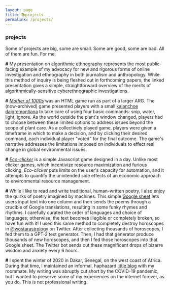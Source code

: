 ```yaml
---
layout: page
title: 📚projects
permalink: /projects/
---
```


### projects

Some of projects are big, some are small. Some are good, some are bad. All of them are fun. For me.

**\#** My presentation on [algorithmic ethnography](https://spark.adobe.com/page/cRH1UENjuWLAS/) represents the most public-facing example of my advocacy for new and rigorous forms of online investigation and ethnography in both journalism and anthropology. While this method of inquiry is being fleshed out in forthcoming papers, the linked presentation gives a simple, straightforward overview of the merits of algorithmically-sensitive cyberethnographic investigations.

**\#** *[Mother of 1000s](https://mother1000s.peterforberg.com)* was an HTML game run as part of a larger ARG. The (now-archived) game presented players with a small [kalanchoe daigremontiana](https://en.wikipedia.org/wiki/Kalanchoe_daigremontiana) to take care of using four basic commands: snip, water, light, ignore. As the world outside the plant's window changed, players had to choose between these limited options to address issues beyond the scope of plant care. As a collectively played game, players were given a timeframe in which to make a decision, and by clicking their desired command, each individual player "voted" for the final outcome. The game's narrative addresses the limitations imposed on individuals to effect real change in global environmental issues.

**\#** *[Eco-clicker](https://eco-clicker.peterforberg.com)* is a simple Javascript game designed in a day. Unlike most clicker games, which incentivize resource maximization and furious clicking, *Eco-clicker* puts limits on the user's capacity for automation, and it attempts to quantify the unintended side effects of an economic approach to environmental resource management.

**\#** While I like to read and write traditional, human-written poetry, I also enjoy the quirks of poetry imagined by machines. This simple [Google sheet](https://docs.google.com/spreadsheets/d/1qUE27J2VIthnXfBCxStaENDxnBpGLMQ4Mnqiwi_GoLg/copy) lets users input text into one column and then sends the poems through a crucible of Google translations, resulting in some funky rhymes and rhythms. I carefully curated the order of languages and choice of languages; otherwise, the text becomes illegible or completely broken, so have fun with it! I used this same method to completely destroy horoscopes in [@wostarastrology](https://twitter.com/wostarastrology) on Twitter. After collecting thousands of horoscopes, I fed them to a GPT-2 text generator. Then, I had that generator produce thousands of new horoscopes, and then I fed those horoscopes into that Google sheet. The Twitter bot sends out these magnificent drops of bizarre wisdom and anxiety every 6 hours.

**\#** I spent the winter of 2020 in Dakar, Senegal, on the west coast of Africa. During that time, I maintained an informal, haphazard [little blog](https://peterandnickgotodakar.peterforberg.com) with my roommate. My writing was abruptly cut short by the COVID-19 pandemic, but I wanted to preserve some of my experiences on the internet forever, as you do. This is not professional writing.